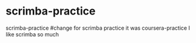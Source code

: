 # scrimba-practice
scrimba-practice
#change for scrimba practice it was coursera-practice
I like scrimba so much
